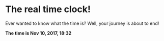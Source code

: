 # The real time clock!

Ever wanted to know what the time is? Well, your journey is about to end!

**The time is Nov 10, 2017, 18:32**